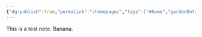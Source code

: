 ```yaml
---
{"dg-publish":true,"permalink":"/homepage/","tags":["#home","gardenEntry"],"created":"2025-05-13T10:51:18.252+02:00","updated":"2025-05-13T11:06:36.988+02:00"}
---
```


This is a test note. Banana. 

